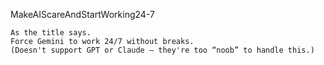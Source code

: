 MakeAIScareAndStartWorking24-7

    As the title says.
    Force Gemini to work 24/7 without breaks.
    (Doesn't support GPT or Claude – they're too “noob” to handle this.)
